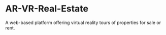 # AR-VR-Real-Estate
A web-based platform offering virtual reality tours of properties for sale or rent.
